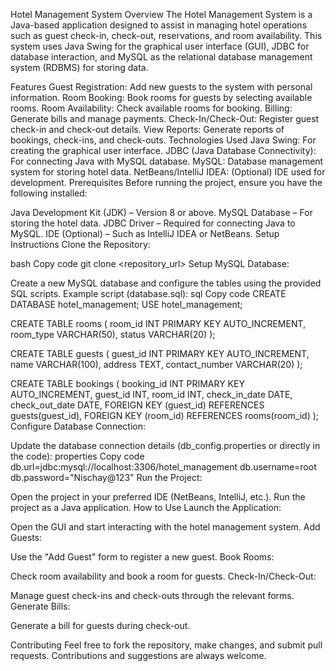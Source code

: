 Hotel Management System
Overview
The Hotel Management System is a Java-based application designed to assist in managing hotel operations such as guest check-in, check-out, reservations, and room availability. This system uses Java Swing for the graphical user interface (GUI), JDBC for database interaction, and MySQL as the relational database management system (RDBMS) for storing data.

Features
Guest Registration: Add new guests to the system with personal information.
Room Booking: Book rooms for guests by selecting available rooms.
Room Availability: Check available rooms for booking.
Billing: Generate bills and manage payments.
Check-In/Check-Out: Register guest check-in and check-out details.
View Reports: Generate reports of bookings, check-ins, and check-outs.
Technologies Used
Java Swing: For creating the graphical user interface.
JDBC (Java Database Connectivity): For connecting Java with MySQL database.
MySQL: Database management system for storing hotel data.
NetBeans/IntelliJ IDEA: (Optional) IDE used for development.
Prerequisites
Before running the project, ensure you have the following installed:

Java Development Kit (JDK) – Version 8 or above.
MySQL Database – For storing the hotel data.
JDBC Driver – Required for connecting Java to MySQL.
IDE (Optional) – Such as IntelliJ IDEA or NetBeans.
Setup Instructions
Clone the Repository:

bash
Copy code
git clone <repository_url>
Setup MySQL Database:

Create a new MySQL database and configure the tables using the provided SQL scripts.
Example script (database.sql):
sql
Copy code
CREATE DATABASE hotel_management;
USE hotel_management;

CREATE TABLE rooms (
    room_id INT PRIMARY KEY AUTO_INCREMENT,
    room_type VARCHAR(50),
    status VARCHAR(20)
);

CREATE TABLE guests (
    guest_id INT PRIMARY KEY AUTO_INCREMENT,
    name VARCHAR(100),
    address TEXT,
    contact_number VARCHAR(20)
);

CREATE TABLE bookings (
    booking_id INT PRIMARY KEY AUTO_INCREMENT,
    guest_id INT,
    room_id INT,
    check_in_date DATE,
    check_out_date DATE,
    FOREIGN KEY (guest_id) REFERENCES guests(guest_id),
    FOREIGN KEY (room_id) REFERENCES rooms(room_id)
);
Configure Database Connection:

Update the database connection details (db_config.properties or directly in the code):
properties
Copy code
db.url=jdbc:mysql://localhost:3306/hotel_management
db.username=root
db.password="Nischay@123"
Run the Project:

Open the project in your preferred IDE (NetBeans, IntelliJ, etc.).
Run the project as a Java application.
How to Use
Launch the Application:

Open the GUI and start interacting with the hotel management system.
Add Guests:

Use the "Add Guest" form to register a new guest.
Book Rooms:

Check room availability and book a room for guests.
Check-In/Check-Out:

Manage guest check-ins and check-outs through the relevant forms.
Generate Bills:

Generate a bill for guests during check-out.


Contributing
Feel free to fork the repository, make changes, and submit pull requests. Contributions and suggestions are always welcome.